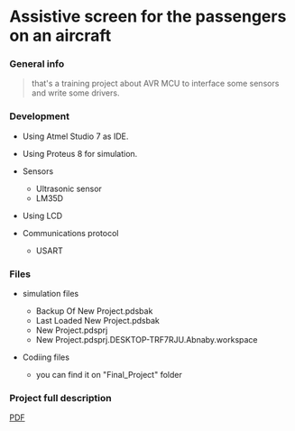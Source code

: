 # Assistive screen for the passengers on an aircraft
### General info

> that's a training project about AVR MCU to interface some sensors and write some drivers.

### Development
- Using  Atmel Studio 7 as IDE.
- Using  Proteus 8 for simulation. 
- Sensors
  - Ultrasonic sensor
  - LM35D
- Using LCD
- Communications protocol

    - USART

### Files
 - simulation files
 	- Backup Of New Project.pdsbak
	- Last Loaded New Project.pdsbak
	- New Project.pdsprj
	- New Project.pdsprj.DESKTOP-TRF7RJU.Abnaby.workspace

  - Codiing files
 	- you can find it on "Final_Project" folder

  
### Project full description 
[PDF](https://www.facebook.com/download/250466026010015/Project.pdf?av=100004733238534&eav=AfaK_ZdaNBTJ6aw8ASGp3OpPk-eUdSoqRrdeOKM4teQTUByb5pwDWwZnfqK5UkciOM4&hash=AcrmKZdTW2-cslUT)
	
